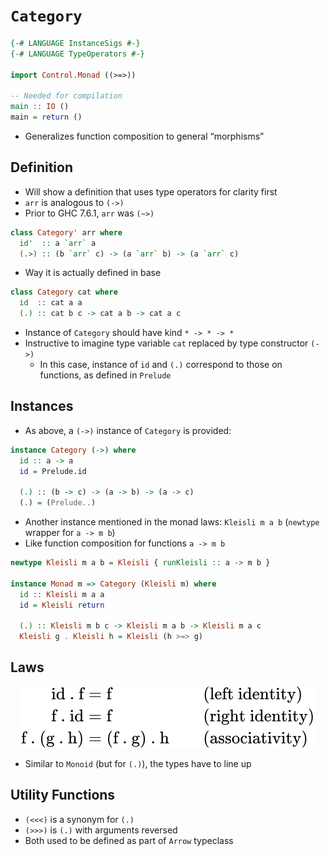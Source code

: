 # `Category`

``` haskell
{-# LANGUAGE InstanceSigs #-}
{-# LANGUAGE TypeOperators #-}

import Control.Monad ((>=>))

-- Needed for compilation
main :: IO ()
main = return ()
```

-   Generalizes function composition to general “morphisms”

## Definition

-   Will show a definition that uses type operators for clarity first
-   `arr` is analogous to `(->)`
-   Prior to GHC 7.6.1, `arr` was `(~>)`

``` haskell
class Category' arr where
  id'  :: a `arr` a
  (.>) :: (b `arr` c) -> (a `arr` b) -> (a `arr` c)
```

-   Way it is actually defined in base

``` haskell
class Category cat where
  id  :: cat a a
  (.) :: cat b c -> cat a b -> cat a c
```

-   Instance of `Category` should have kind `* -> * -> *`
-   Instructive to imagine type variable `cat` replaced by type
    constructor `(->)`
    -   In this case, instance of `id` and `(.)` correspond to those on
        functions, as defined in `Prelude`

## Instances

-   As above, a `(->)` instance of `Category` is provided:

``` haskell
instance Category (->) where
  id :: a -> a
  id = Prelude.id

  (.) :: (b -> c) -> (a -> b) -> (a -> c)
  (.) = (Prelude..)
```

-   Another instance mentioned in the monad laws: `Kleisli m a b`
    (`newtype` wrapper for `a -> m b`)
-   Like function composition for functions `a -> m b`

``` haskell
newtype Kleisli m a b = Kleisli { runKleisli :: a -> m b }

instance Monad m => Category (Kleisli m) where
  id :: Kleisli m a a
  id = Kleisli return

  (.) :: Kleisli m b c -> Kleisli m a b -> Kleisli m a c
  Kleisli g . Kleisli h = Kleisli (h >=> g)
```

## Laws

<!-- $$
\begin{aligned}
\text{id . f} &= \text{f} && \text{(left identity)}\\
\text{f . id} &= \text{f} && \text{(right identity)}\\
\text{f . (g . h)} &= \text{(f . g) . h} && \text{(associativity)}
\end{aligned}
$$ -->

<div align="center">

<img style="background: white;" src="../svg/GKkU4fFFZy.svg">

</div>

-   Similar to `Monoid` (but for `(.)`), the types have to line up

## Utility Functions

-   `(<<<)` is a synonym for `(.)`
-   `(>>>)` is `(.)` with arguments reversed
-   Both used to be defined as part of `Arrow` typeclass
